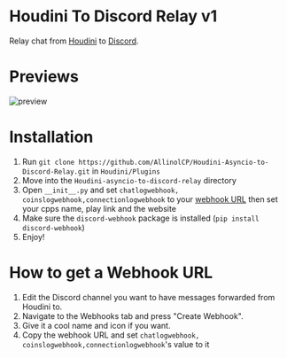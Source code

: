 # Houdini To Discord Relay v1
Relay chat from [Houdini](https://github.com/Solero/Houdini) to [Discord](https://discordapp.com).

# Previews
<img alt="preview" src="https://i.imgur.com/Mx74Lt9.png">

# Installation
1. Run `git clone https://github.com/AllinolCP/Houdini-Asyncio-to-Discord-Relay.git` in `Houdini/Plugins`
2. Move into the `Houdini-asyncio-to-discord-relay` directory
3. Open `__init__.py` and set `chatlogwebhook, coinslogwebhook,connectionlogwebhook` to your [webhook URL](#how-to-get-a-webhook-url)
then set your cpps name, play link and the website 
4. Make sure the `discord-webhook` package is installed (`pip install discord-webhook`)
5. Enjoy!

# How to get a Webhook URL
1. Edit the Discord channel you want to have messages forwarded from Houdini to.  
2. Navigate to the Webhooks tab and press "Create Webhook".  
3. Give it a cool name and icon if you want.
4. Copy the webhook URL and set `chatlogwebhook, coinslogwebhook,connectionlogwebhook`'s value to it

